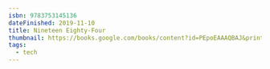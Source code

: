 ```yaml
---
isbn: 9783753145136
dateFinished: 2019-11-10
title: Nineteen Eighty-Four
thumbnail: https://books.google.com/books/content?id=PEpoEAAAQBAJ&printsec=frontcover&img=1&zoom=1&edge=curl&source=gbs_api&w=512
tags:
  - tech
---
```

